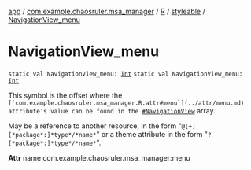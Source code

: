 [app](../../../index.md) / [com.example.chaosruler.msa_manager](../../index.md) / [R](../index.md) / [styleable](index.md) / [NavigationView_menu](.)

# NavigationView_menu

`static val NavigationView_menu: `[`Int`](https://kotlinlang.org/api/latest/jvm/stdlib/kotlin/-int/index.html)
`static val NavigationView_menu: `[`Int`](https://kotlinlang.org/api/latest/jvm/stdlib/kotlin/-int/index.html)

This symbol is the offset where the ``[`com.example.chaosruler.msa_manager.R.attr#menu`](../attr/menu.md) attribute's value can be found in the ``[`#NavigationView`](-navigation-view.md) array.

May be a reference to another resource, in the form "`@[+][*package*:]*type*/*name*`" or a theme attribute in the form "`?[*package*:]*type*/*name*`".

**Attr**
name com.example.chaosruler.msa_manager:menu

